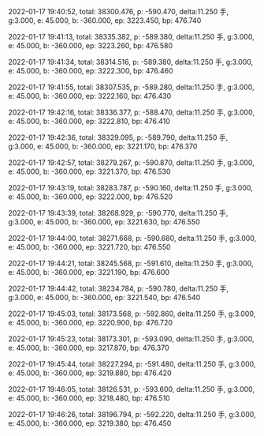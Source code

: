 2022-01-17 19:40:52, total: 38300.476, p: -590.470, delta:11.250 手, g:3.000, e: 45.000, b: -360.000, ep: 3223.450, bp: 476.740

2022-01-17 19:41:13, total: 38335.382, p: -589.380, delta:11.250 手, g:3.000, e: 45.000, b: -360.000, ep: 3223.260, bp: 476.580

2022-01-17 19:41:34, total: 38314.516, p: -589.380, delta:11.250 手, g:3.000, e: 45.000, b: -360.000, ep: 3222.300, bp: 476.460

2022-01-17 19:41:55, total: 38307.535, p: -589.280, delta:11.250 手, g:3.000, e: 45.000, b: -360.000, ep: 3222.160, bp: 476.430

2022-01-17 19:42:16, total: 38336.377, p: -588.470, delta:11.250 手, g:3.000, e: 45.000, b: -360.000, ep: 3222.810, bp: 476.410

2022-01-17 19:42:36, total: 38329.095, p: -589.790, delta:11.250 手, g:3.000, e: 45.000, b: -360.000, ep: 3221.170, bp: 476.370

2022-01-17 19:42:57, total: 38279.267, p: -590.870, delta:11.250 手, g:3.000, e: 45.000, b: -360.000, ep: 3221.370, bp: 476.530

2022-01-17 19:43:19, total: 38283.787, p: -590.160, delta:11.250 手, g:3.000, e: 45.000, b: -360.000, ep: 3222.000, bp: 476.520

2022-01-17 19:43:39, total: 38268.929, p: -590.770, delta:11.250 手, g:3.000, e: 45.000, b: -360.000, ep: 3221.630, bp: 476.550

2022-01-17 19:44:00, total: 38271.668, p: -590.680, delta:11.250 手, g:3.000, e: 45.000, b: -360.000, ep: 3221.720, bp: 476.550

2022-01-17 19:44:21, total: 38245.568, p: -591.610, delta:11.250 手, g:3.000, e: 45.000, b: -360.000, ep: 3221.190, bp: 476.600

2022-01-17 19:44:42, total: 38234.784, p: -590.780, delta:11.250 手, g:3.000, e: 45.000, b: -360.000, ep: 3221.540, bp: 476.540

2022-01-17 19:45:03, total: 38173.568, p: -592.860, delta:11.250 手, g:3.000, e: 45.000, b: -360.000, ep: 3220.900, bp: 476.720

2022-01-17 19:45:23, total: 38173.301, p: -593.090, delta:11.250 手, g:3.000, e: 45.000, b: -360.000, ep: 3217.870, bp: 476.370

2022-01-17 19:45:44, total: 38227.294, p: -591.480, delta:11.250 手, g:3.000, e: 45.000, b: -360.000, ep: 3219.880, bp: 476.420

2022-01-17 19:46:05, total: 38126.531, p: -593.600, delta:11.250 手, g:3.000, e: 45.000, b: -360.000, ep: 3218.480, bp: 476.510

2022-01-17 19:46:26, total: 38196.794, p: -592.220, delta:11.250 手, g:3.000, e: 45.000, b: -360.000, ep: 3219.380, bp: 476.450